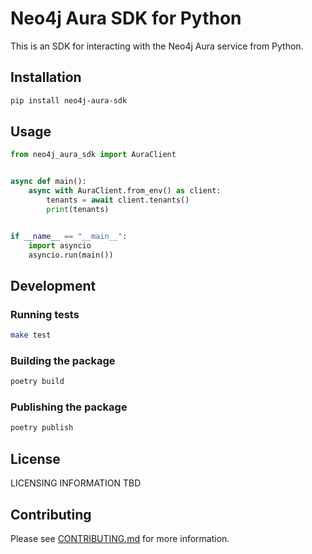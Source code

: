 # Neo4j Aura SDK for Python

This is an SDK for interacting with the Neo4j Aura service from Python. 

## Installation

```bash
pip install neo4j-aura-sdk
```

## Usage

```python
from neo4j_aura_sdk import AuraClient


async def main():
    async with AuraClient.from_env() as client:
        tenants = await client.tenants()
        print(tenants)


if __name__ == "__main__":
    import asyncio
    asyncio.run(main())
```


## Development

### Running tests

```bash
make test
```

### Building the package

```bash
poetry build
```

### Publishing the package

```bash
poetry publish
```

## License

LICENSING INFORMATION TBD

## Contributing

Please see [CONTRIBUTING.md](CONTRIBUTING.md) for more information.
